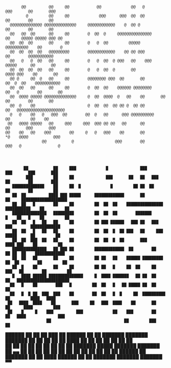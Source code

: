            @@          @@     @@            @@             @@   @            @@@       @@       @@@         
             @         @@     @@             @@@      @@@  @@  @@            @@        @@       @@          
      @@@@@@@@@@@@@@ @@@@@@@@@@@@@@     @@@@@@@@@@@@    @  @@ @              @@        @@       @@          
      @@   @@  @@      @@     @@        @  @@  @     @@@@@@@@@@@@@@@         @@     @@@@@ @@@@@ @@@ @@      
      @@  @@  @@       @@     @@        @   @  @@         @@@@@          @@@@@@@@@@    @@        @          
      @@  @@  @@  @@   @@@@@@@@@        @@@@@@@@@@@@    @@ @@ @@@            @@        @@@@@@@@@@@          
      @@   @   @  @@   @@     @@        @   @  @@  @ @@@   @@    @@@        @@@@@      @@       @@          
      @@  @@  @@  @@   @@     @@        @   @  @@  @       @@              @@@@ @@@    @@       @@          
      @@ @     @@  @   @@     @@        @@@@@@@@ @@@  @@       @@         @@  @  @@    @@@@@@@@@@@          
      @@  @@   @@      @@     @@        @  @@  @@    @@@@@@ @@@@@@@@     @@   @        @@       @@          
      @@  @@@@ @@@@@ @@@@@@@@@@@@@@     @  @@  @@@@  @   @@    @@       @@   @@        @@       @@          
      @@  @    @@                       @  @@  @@  @@ @@ @  @@ @@            @@   @@@@@@@@@@@@@@@@@@@@@     
      @   @    @@   @   @@@  @@        @@  @   @@      @@@ @@@@@@@@@@        @@         @@    @@            
     @@   @@@@ @@@@@   @@     @@@     @@@  @@@ @@ @@   @@      @@            @@       @@@       @@@         
    @@    @@   @@    @@@        @@     @   @   @@@    @@       @@            *@    @@@@           @@@       
                    @@           @                  @@@        @@            @@@   @                @       


                                                                                                  
                                                                                                                    
            ██           ██     ███             █              ███                 ███       ███       ███          
             ███         ██     ██              ███       ██   ██   ███            ██        ██        ███          
       ██████████████    ██     ██  █             █         ██ ██  ██              ██        ██         ██          
       ██  ██          ████ ███ █████      █████████████       ██                  ██     ████████████████████      
       ██  ██   █        ██     ██         ██  ██  ██    ████████████████     ███████████    ██         ██          
       ███████████████   █████████         ██  ██  ██        ███████          █    ██   █    ██         ██          
       ██  ██   █   ██   ██     ██         ██ ███ ██████   ███ ██   ███           ███        █████████████          
       ██  ██   █   ██   ██     ██         ██  ██  █  ██ ███   ██     ███         █████      ██         ██          
       ██  ██  ███  ██   ██     ██         ██  ██  █  ██       ███               ████ ███    ██         ██          
       ███████████████   ██ ███ ██         █████████████  ██        ██          ██ ██  ██    █████████████          
       ██  ██   ██       ██     ██         ██ ██   ██    ██████ █████████      ██  ██        ██         ██          
       ██  █    ██       ██     ██         ██ ██   █     ██  ██     ██       ███   ██        ██         ██          
       █   ████ ██████ ███████████████     █  ████ ███████   ██ ██  ██             ██   ███████████████████████     
      ██   █    ██        ███   █         ██  ██   █   ██ █████ ██  ██             ██                               
      ██   █  █ ██  ███  ███    ██        ██  ██   █  █     ██  ██████████         ██         ████   ████           
     ██   ████  ████    ██       ███     ██   ███  ████    ██       ██             ██      ████         ███         
     ██    █     █    ███          ███             ██    ███        ██             ██   ████              ███       
                      ██                                ██         ███             ██                               
                                                                                                                    
                                                                                                                    
                                                                                                            
 ██████  ██ ██      ██ ███    ██      ██████ ██   ██ ███████ ███████ ███████
██    ██ ██ ██      ██ ████   ██     ██      ██   ██ ██      ██      ██     
██    ██ ██ ██      ██ ██ ██  ██     ██      ███████ █████   ███████ ███████
██ ▄▄ ██ ██ ██      ██ ██  ██ ██     ██      ██   ██ ██           ██      ██
 ██████  ██ ███████ ██ ██   ████      ██████ ██   ██ ███████ ███████ ███████
    ▀▀ 